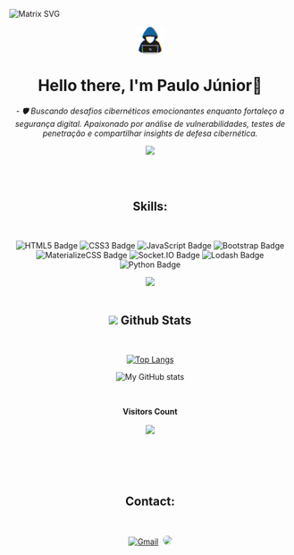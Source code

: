 ![Matrix SVG](https://raw.githubusercontent.com/rodrigograca31/rodrigograca31/master/matrix.svg)
<div align="center">
<picture><img src="https://github.com/0xAbdulKhalid/0xAbdulKhalid/raw/main/assets/mdImages/about_me.gif" width = 50px align="center"></picture> 

<p>
  <h1 align="center"><b>Hello there, I'm Paulo Júnior👋</b></h1>
</p>

 <p>- <i>🛡️ Buscando desafios cibernéticos emocionantes enquanto fortaleço a segurança digital. Apaixonado por análise de vulnerabilidades, testes de penetração e compartilhar insights de defesa cibernética.</i></p>

<img src="https://user-images.githubusercontent.com/73097560/115834477-dbab4500-a447-11eb-908a-139a6edaec5c.gif"><br><br>

<br><h2 align="center">Skills:</h2><br>


  
<img src="https://img.shields.io/badge/HTML5-%23E34F26.svg" alt="HTML5 Badge">
<img src="https://img.shields.io/badge/CSS3-%231572B6.svg" alt="CSS3 Badge">
<img src="https://img.shields.io/badge/JavaScript-%23323330.svg" alt="JavaScript Badge">
<img src="https://img.shields.io/badge/Bootstrap-%23563D7C.svg"alt="Bootstrap Badge">
<img src="https://img.shields.io/badge/Materialize_CSS-ee6e73"alt="MaterializeCSS Badge">
<img src="https://img.shields.io/badge/Socket.io-010101"alt="Socket.IO Badge">
<img src="https://img.shields.io/badge/Lodash-3498db"alt="Lodash Badge">
<img src="https://img.shields.io/badge/Python-3776AB.svg" alt="Python Badge">

<img src="https://user-images.githubusercontent.com/73097560/115834477-dbab4500-a447-11eb-908a-139a6edaec5c.gif"><br><br>

## <img src="https://media.giphy.com/media/iY8CRBdQXODJSCERIr/giphy.gif" width="35"><b> Github Stats </b>
<br>

[![Top Langs](https://github-readme-stats.vercel.app/api/top-langs/?username=juniorrkcm&layout=compact&theme=merko)]([https://github.com/jrmydix](https://github.com/juniorrkcm))

![My GitHub stats](https://github-readme-stats.vercel.app/api?username=juniorrkcm&count_private=true&show_icons=true&theme=merko&hide=issues)

<div align="center">
<br><p align="centre"><b>Visitors Count</b></p>  
<p align="center"><img align="center" src="https://profile-counter.glitch.me/{juniorrkcm}/count.svg" /></p> 
<br>

<br><br><h2 align="center">Contact:</h2><br>


<div align="center"> 
<a href="mailto:juniorrkcm@outlook.com?subject=Hola%20Sumanth"><img src="https://img.shields.io/badge/gmail-%23D14836.svg?&style=for-the-badge&logo=gmail&logoColor=white" alt="Gmail"/></a>&nbsp;
<a href="https://www.linkedin.com/in/paulo-j%C3%BAnior-624667266/" target="_blank"><img src="https://img.shields.io/badge/-LinkedIn-%230077B5?style=for-the-badge&logo=linkedin&logoColor=white" style="border-radius: 30px" target="_blank"></a> 
 </div>
